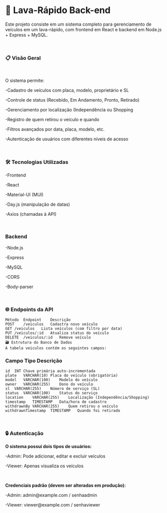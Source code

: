 <h1>🚗 Lava-Rápido Back-end</h1>
<p>Este projeto consiste em um sistema completo para gerenciamento de veículos em um lava-rápido, com frontend em React e backend em Node.js + Express + MySQL.</p>
<br>
<h3>📋 Visão Geral</h3>
<br>
<p>O sistema permite:</p>
<p>-Cadastro de veículos com placa, modelo, proprietário e SL</p>
<p>-Controle de status (Recebido, Em Andamento, Pronto, Retirado)</p>
<p>-Gerenciamento por localização (Independência ou Shopping</p>
<p>-Registro de quem retirou o veículo e quando</p>
<p>-Filtros avançados por data, placa, modelo, etc.</p>
<p>-Autenticação de usuários com diferentes níveis de acesso</p>
<br>
<h3>🛠 Tecnologias Utilizadas</h3>
<p>-Frontend</p>
<p>-React</p>
<p>-Material-UI (MUI)</p>
<p>-Day.js (manipulação de datas)</p>
<p>-Axios (chamadas à API)</p><br>
<h3>Backend</h3>
<p>-Node.js</p>
<p>-Express</p>
<p>-MySQL</p>
<p>-CORS</p>
<p>-Body-parser</p>
<br>
<h3>🌐 Endpoints da API</h3>

```plaintext
Método	Endpoint	Descrição
POST	/veiculos	Cadastra novo veículo
GET	/veiculos	Lista veículos (com filtro por data)
PUT	/veiculos/:id	Atualiza status do veículo
DELETE	/veiculos/:id	Remove veículo
🗃 Estrutura do Banco de Dados
A tabela veiculos contém os seguintes campos:
```


<h3>Campo	Tipo	Descrição</h3>

```plaintext
id	INT	Chave primária auto-incrementada
plate	VARCHAR(10)	Placa do veículo (obrigatória)
model	VARCHAR(100)	Modelo do veículo
owner	VARCHAR(255)	Dono do veículo
sl	VARCHAR(255)	Número de serviço (SL)
status	VARCHAR(100)	Status do serviço
location	VARCHAR(255)	Localização (Independência/Shopping)
timestamp	TIMESTAMP	Data/hora de cadastro
withdrawnBy	VARCHAR(255)	Quem retirou o veículo
withdrawnTimestamp	TIMESTAMP	Quando foi retirado
```
<br>
<h3>🔒 Autenticação</h3>
<p><b>O sistema possui dois tipos de usuários:</b></p>
<p>-Admin: Pode adicionar, editar e excluir veículos</p>
<p>-Viewer: Apenas visualiza os veículos</p>
<br>
<p><b>Credenciais padrão (devem ser alteradas em produção):</b></p>
<p>-Admin: admin@example.com / senhaadmin</p>
<p>-Viewer: viewer@example.com / senhaviewer</p>
